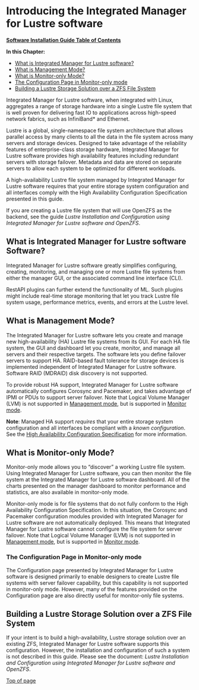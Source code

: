 # Introducing the Integrated Manager for Lustre software

[**Software Installation Guide Table of Contents**](ig_TOC.md)

**In this Chapter:**

- [What is Integrated Manager for Lustre software?](#what-is-manager-for-lustre-software)
- [What is Management Mode?](#what-is-management-mode)
- [What is Monitor-only Mode?](#what-is-monitor-only-mode)
- [The Configuration Page in Monitor-only mode](#the-configuration-page-in-monitor-only-mode)
- [Building a Lustre Storage Solution over a ZFS File System](#building-a-lustre-storage-solution-over-a-zfs-file-system)

Integrated Manager for Lustre software, when integrated with
Linux, aggregates a range of storage hardware into a single Lustre
file system that is well proven for delivering fast IO to applications
across high-speed network fabrics, such as InfiniBand\* and Ethernet.

Lustre is a global, single-namespace file system architecture that
allows parallel access by many clients to all the data in the file
system across many servers and storage devices. Designed to take
advantage of the reliability features of enterprise-class storage
hardware, Integrated Manager for Lustre software provides high availability
features including redundant servers with storage failover. Metadata and
data are stored on separate servers to allow each system to be optimized
for different workloads.

A high-availability Lustre file system managed by Integrated Manager for Lustre
software requires that your entire storage system configuration
and all interfaces comply with the High Availability Configuration
Specification presented in this guide.

If you are creating a Lustre file system that will use OpenZFS as the
backend, see the guide _Lustre Installation and Configuration using
Integrated Manager for Lustre software and OpenZFS_.

## What is Integrated Manager for Lustre software Software?

Integrated Manager for Lustre software greatly simplifies configuring, creating,
monitoring, and managing one or more Lustre file systems from either the
manager GUI, or the associated command line interface (CLI).

RestAPI plugins can further extend the functionality of ML. Such
plugins might include real-time storage monitoring that let you track
Lustre file system usage, performance metrics, events, and errors at the
Lustre level.

## What is Management Mode?

The Integrated Manager for Lustre software lets you create and manage
new high-availability (HA) Lustre file systems from its GUI. For each HA
file system, the GUI and dashboard let you create, monitor, and manage
all servers and their respective targets. The software lets you define
failover servers to support HA. RAID-based fault tolerance for storage
devices is implemented independent of Integrated Manager for Lustre software.
Software RAID (MDRAID) disk discovery is not supported.

To provide robust HA support, Integrated Manager for Lustre software
automatically configures Corosync and Pacemaker, and takes advantage of
IPMI or PDUs to support server failover. Note that Logical Volume
Manager (LVM) is not supported in [Management
mode](#what-is-management-mode), but is supported in [Monitor
mode](#what-is-monitor-only-mode).

**Note**: Managed HA support _requires_ that your entire storage system
configuration and all interfaces be compliant with a _known
configuration_. See the [High Availability Configuration
Specification](ig_ch_03_building.md) for more information.

## What is Monitor-only Mode?

Monitor-only mode allows you to “discover” a working Lustre file system.
Using Integrated Manager for Lustre software, you can then monitor the
file system at the Integrated Manager for Lustre software dashboard. All of the
charts presented on the manager dashboard to monitor performance and
statistics, are also available in monitor-only mode.

Monitor-only mode is for file systems that do not fully conform to the
High Availability Configuration Specification. In this situation, the
Corosync and Pacemaker configuration modules provided with
Integrated Manager for Lustre software are not automatically deployed. This means
that Integrated Manager for Lustre software cannot configure the file
system for server failover. Note that Logical Volume Manager (LVM) is
not supported in [Management mode](#what-is-management-mode), but is
supported in [Monitor mode](#what-is-monitor-only-mode).

### The Configuration Page in Monitor-only mode

The Configuration page presented by Integrated Manager for Lustre software
is designed primarily to enable designers to create Lustre file
systems with server failover capability, but this capability is not
supported in monitor-only mode. However, many of the features provided
on the Configuration page are also directly useful for monitor-only file
systems.

## Building a Lustre Storage Solution over a ZFS File System

If your intent is to build a high-availability, Lustre storage solution
over an existing ZFS, Integrated Manager for Lustre software supports this
configuration. However, the installation and configuration of such a
system is not described in this guide. Please see the document:
_Lustre Installation and Configuration using
Integrated Manager for Lustre software and OpenZFS_.

[Top of page](#introducing-the-integrated-manager-for-lustre-software)
